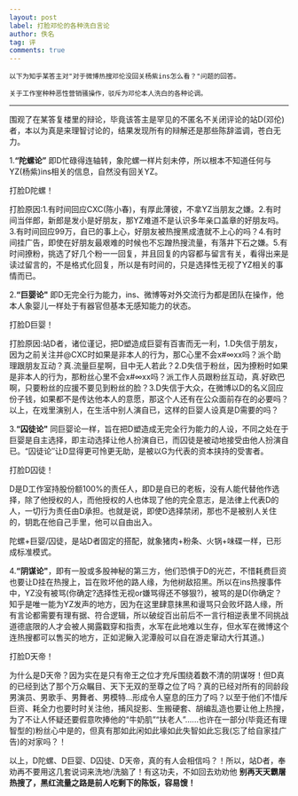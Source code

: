 ```yaml
---
layout: post
label: 打脸邓伦的各种洗白言论
author: 佚名
tag: 评
comments: true
---
```


    以下为知乎某答主对"对于微博热搜邓伦没回关杨紫ins怎么看？"问题的回答。
    
    关于工作室种种恶性营销骚操作，驳斥为邓伦本人洗白的各种论调。
    
---


围观了在某答复楼里的辩论，毕竟该答主是罕见的不匿名不关闭评论的站D(邓伦)者，本以为真是来理智讨论的，结果发现所有的辩解还是那些陈辞滥调，苍白无力。

1.__“陀螺论”__  即D忙碌得连轴转，象陀螺一样片刻未停，所以根本不知道任何与YZ(杨紫)ins相关的信息，自然没有回关YZ。 

打脸D陀螺！

打脸原因:1.有时间回应CXC(陈小春)，有厚此薄彼，不拿YZ当朋友之嫌。2.有时间当伴郎，新郎是发小是好朋友，那YZ难道不是认识多年亲口盖章的好朋友吗。3.有时间回应99万，自已的事上心，好朋友被热搜黑成渣就不上心的吗？4.有时间挂广告，即使在好朋友最艰难的时候也不忘蹭热搜流量，有落井下石之嫌。5.有时间撩粉，挑选了好几个粉一一回复，并且回复的内容都与留言有关，看得出来是读过留言的，不是格式化回复，所以是有时间的，只是选择性无视了YZ相关的事情而已。

2.__“巨婴论"__  即D无完全行为能力，ins、微博等对外交流行为都是团队在操作，他本人象婴儿一样处于有器官但基本无感知能力的状态。

打脸D巨婴！

打脸原因:站D者，诸位谨记，把D塑造成巨婴有百害而无一利，1.D失信于朋友，因为之前关注并@CXC时如果是非本人的行为，那C心里不会x#∞xx吗？派个助理跟朋友互动？真.流量巨星啊，目中无人若此？2.D失信于粉丝，因为撩粉时如果是非本人的行为，那粉丝心里不会x#∞xx吗？派工作人员跟粉丝互动，真.好欧巴啊，只要粉丝的应援不要见到粉丝的脸？3.D失信于大众，在微博以D的名义回应份子钱，如果都不是传达他本人的意愿，那这个人还有在公众面前存在的必要吗？以上，在戏里演别人，在生活中别人演自已，这样的巨婴人设真是D需要的吗？

3.__“囚徒论"__ 同巨婴论一样，旨在把D塑造成无完全行为能力的人设，不同之处在于巨婴是自主选择，即主动选择让他人扮演自已，而囚徒是被动地接受由他人扮演自已。“囚徒论″让D显得更可怜更无助，是被以G为代表的资本挟持的受害者。

打脸D囚徒！

D是D工作室持股份额100%的责任人，即D是自已的老板，没有人能代替他作选择，除了他授权的人，而他授权的人也体现了他的完全意志，是法律上代表D的人，一切行为责任由D承担。也就是说，即使D选择禁闭，那也不是被别人关住的，钥匙在他自己手里，他可以自由出入。

陀螺+巨婴/囚徒，是站D者固定的搭配，就象猪肉+粉条、火锅+味碟一样，已形成标准模式。

4.__“阴谋论"__，即有一股或多股神秘的第三方，他们恐惧于D的光芒，不惜耗费巨资也要让D挂在热搜上，旨在败坏他的路人缘，为他树敌招黑。所以在ins热搜事件中，YZ没有被骂(你确定?选择性无视or嫌骂得还不够狠?)，被骂的是D(你确定？知乎是唯一能为YZ发声的地方，因为在这里肆意抹黑和谩骂只会败坏路人缘，所有言论都需要有理有据、符合逻辑，所以破绽百出前后不一言行相逆表里不同挑战道德底限的人才会被人揭露戳穿和指责，水军在此地难以生存，但水军在微博这个连热搜都可以售买的地方，正如泥鳅入泥潭般可以自在游走窜动大行其道。)        

打脸D天帝！

为什么是D天帝？因为实在是只有帝王之位才充斥围绕着数不清的阴谋呀！但D真的已经到达了那个万众瞩目、天下无双的至尊之位了吗？真的已经对所有的同龄段男演员、男歌手、男舞者、男模特...形成令人窒息的压力了吗？以至于他们不惜斥巨资、耗全力也要时时关注他，捕风捉影、生搬硬套、胡编乱造也要让他上热搜，为了不让人怀疑还要假意吹捧他的“牛奶肌”“扶老人”......也许在一部分(毕竟还有理智型的)粉丝心中是的，但真有那如此闲如此壕如此失智如此忘我(忘了给自家挂广告)的对家吗？！

以上，D陀螺、D巨婴、D囚徒、D天帝，真的有人会相信吗？！所以，站D者，奉劝再不要用这几套说词来洗地/洗脑了！有这功夫，不如回去劝劝他 __别再天天霸屠热搜了，黑红流量之路是前人吃剩下的陈饭，容易馊！__